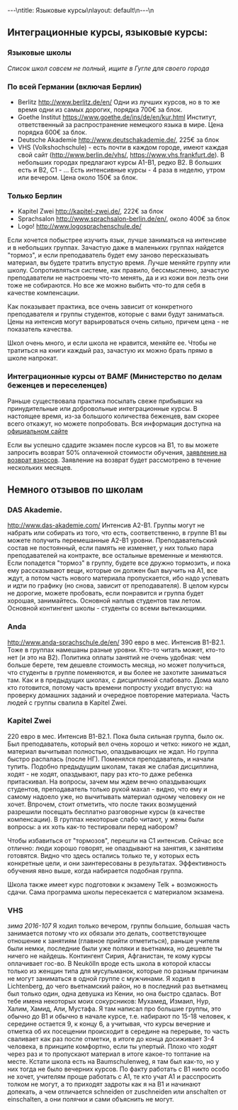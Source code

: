---\ntitle: Языковые курсы\nlayout: default\n---\n
## Интеграционные курсы, языковые курсы:

### Языковые школы

_Список школ совсем не полный, ищите в Гугле для своего города_

### По всей Германии (включая Берлин)
- Berlitz http://www.berlitz.de/en/ Одни из лучших курсов, но в то же время одни из самых дорогих, порядка 700€ за блок.
- Goethe Institut https://www.goethe.de/ins/de/en/kur.html Институт, ответственный за распространение немецкого языка в мире. Цена порядка 600€ за блок.
- Deutsche Akademie http://www.deutschakademie.de/, 225€ за блок
- VHS (Volkshochschule) - есть почти в каждом городе, имеют каждая свой сайт (http://www.berlin.de/vhs/, https://www.vhs.frankfurt.de). В небольших городах предлагают курсы A1-B1, редко B2. В больших есть и B2, C1 - ... Есть интенсивные курсы - 4 раза в неделю, утром или вечером. Цена около 150€ за блок.

### Только Берлин
- Kapitel Zwei http://kapitel-zwei.de/, 222€ за блок
- Sprachsalon http://www.sprachsalon-berlin.de/en/, около 400€ за блок
- Logo! http://www.logosprachenschule.de/

Если хочется побыстрее изучить язык, лучше заниматься на интенсиве и в небольших группах. Зачастую даже в маленьких группах найдется "тормоз", и если преподаватель будет ему заново пересказывать материал, вы будете тратить впустую время. Лучше меняйте группу или школу.
Сопротивляться системе, как правило, бессмысленно, зачастую преподаватели не настроены что-то менять, да и из кожи вон лезть они тоже не собираются. Но все же можно выбить что-то для себя в качестве компенсации.

Как показывает практика, все очень зависит от конкретного преподавателя и группы студентов, которые с вами будут заниматься.
Цены на интенсив могут варьироваться очень сильно, причем цена - не показатель качества.

Школ очень много, и если школа не нравится, меняйте ее. Чтобы не тратиться на книги каждый раз, зачастую их можно брать прямо в школе напрокат.

### Интеграционные курсы от BAMF (Министерство по делам беженцев и переселенцев)
Раньше существовала практика посылать свеже прибывших на принудительные или добровольные интеграционные курсы. В настоящее
время, из-за большого количества беженцев, вам скорее всего откажут, но можете попробовать. Вся информация доступна на [официальном сайте](http://www.bamf.de/RU/Willkommen/DeutschLernen/Integrationskurse/integrationskurse-node.html)

Если вы успешно сдадите экзамен после курсов на B1, то вы можете запросить возврат 50% оплаченной стоимости обучения,
[заявление на возврат взносов](http://www.bamf.de/SharedDocs/Anlagen/RU/Download/Infothek/Integrationskurse/Kursteilnehmer/AntraegeAlle/630-031_antrag-rueckerstattung-kostenbeitrag_pdf.html). Заявление на возврат будет рассмотрено в течение нескольких месяцев. 


## Немного отзывов по школам

### DAS Akademie.

http://www.das-akademie.com/
Интенсив A2-B1. Группы могут не набрать или собирать из того, что есть, соответственно, в группе B1 вы можете получить перемешанные А2-B1 уровни.
Преподавательский состав не постоянный, если память не изменяет, у них только пара преподавателей на контракте, все остальные временные и меняются.
Если попадется "тормоз" в группу, будете все дружно тормозить, и пока ему рассказывают вещи, которые он должен был выучить на A1, все ждут, а потом часть нового материала пропускается, ибо надо успевать и идти по графику (но снова, зависит от преподавателя).
В целом курсы не дорогие, можете пробовать, если понравится и группа будет хорошая, занимайтесь.
Основной наплыв студентов там летом. Основной контингент школы - студенты со всеми вытекающими.

### Anda

http://www.anda-sprachschule.de/en/
390 евро в мес. Интенсив B1-B2.1. Тоже в группах намешаны разные уровни. Кто-то читать может, кто-то нет (и это на B2).
Политика оплаты занятий не очень удобная: чем больше берете, тем дешевле стоимость месяца, но может получиться, что студенты в группе поменяются, и вы более не захотите заниматься там.
Как и в предыдущих школах, с дисциплиной слабовато. Дома мало кто готовится, потому часть времени попросту уходит впустую: на проверку домашних заданий и очередное повторение материала. Часть людей с группы свалила в Kapitel Zwei.

### Kapitel Zwei

220 евро в мес. Интенсив B1-B2.1. Пока была сильная группа, было ок. Был преподаватель, который вел очень хорошо и четко: никого не ждал, материал вычитывал полностью, опаздывающих не ждал. Но группа быстро распалась (после НГ). Поменялся преподаватель, и начали тупить. Подобно предыдущим школам, такая же слабая дисциплина, ходят - не ходят, опаздывают, пару раз кто-то даже ребенка притаскивал.
На вопросы, зачем мы ждем вечно опаздывающих студентов, преподаватель только рукой махал - видно, что ему и самому надоело уже, но вычитывать материал одному человеку он не хочет. Впрочем, стоит отметить, что после таких возмущений разрешили посещать бесплатно разговорные курсы (в качестве компенсации). В группах некоторые слабо читают, у жены были вопросы: а их хоть как-то тестировали перед набором?

Чтобы избавиться от "тормозов", перешли на C1 интенсив. Сейчас все отлично: люди хорошо говорят, не опаздывают на занятия, к занятиям готовятся. Видно что здесь остались только те, у которых есть конкретные цели, и они заинтересованы в результатах.
Эффективность обучения явно выше, когда набирается подобная группа.

Школа также имеет курс подготовки к экзамену Telk + возможность сдачи. Сама программа школы пересекается с материалом экзамена.

### VHS
_зима 2016-107_
Я ходил только вечером, группы большие, большая часть занимается потому что их обязали это делать, соответствующее отношение к занятиям (главное прийти отметиться), раньше учителя были немки, последние были уже поляки и вьетнамка, но дешевле ты ничего не найдешь. Контингент Сирия, Афганистан, те кому курсы оплачивает гос-во. В Neukölln вроде есть школа в которой классы только из женщин типа для мусульманок, которые по разным причинам не могут заниматься в одной группе с мужчинами. Я ходил в Lichtenberg, до чего вьетнамский район, но в последний раз вьетнамец был только один, одна девушка из Кении, но она быстро сдалась. Вот тебе имена некоторых моих сокурсников: Мухамед, Измаил, Нур, Халим, Хамид, Али, Мустафа. Я там написал про большие группы, это обычно до B1 и обычно в начале курсе, т.е. набирают по 15-18 человек, к середине остается 9, к концу 6, а учитывая, что курсы вечерние и отметка об их посещении происходит в середине на перерыве, то часть сваливает как раз после отметки, в итоге до конца досиживает 3-4 человека, в принципе комфортно, если ты упертый. Плохо что ходят через раз и то пропускают материал в итоге какое-то топтание на месте. Кстати школа есть на Baumschulenweg, я там был как-то, но у них тогда не было вечерних курсов. По факту работать с B1 никто особо не хочет, учителям проще работать с A1, те кто учат A1 и расспросить толком не могут, а то приходят задроты как я на B1 и начинают допекать, а чем отличается schneiden от zuschneiden или anschalten от einschalten, а они полячки и сами объяснить не могут.
